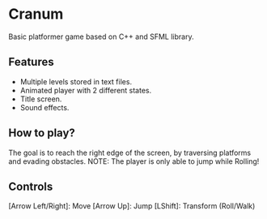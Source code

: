 # Cranum
Basic platformer game based on C++ and SFML library.

## Features
- Multiple levels stored in text files.
- Animated player with 2 different states.
- Title screen.
- Sound effects.

## How to play?
The goal is to reach the right edge of the screen, by traversing platforms and evading obstacles.
NOTE: The player is only able to jump while Rolling!

## Controls
\[Arrow Left/Right]: Move
\[Arrow Up]: Jump
\[LShift]: Transform (Roll/Walk)
